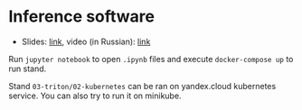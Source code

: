 # Inference software

* Slides: [link](./slides.pdf), video (in Russian): [link](https://disk.yandex.ru/i/lb9g2EcDlVJmtQ)

Run `jupyter notebook` to open `.ipynb` files and execute `docker-compose up` to run stand.

Stand `03-triton/02-kubernetes` can be ran on yandex.cloud kubernetes service. You can also try to run it on minikube.
